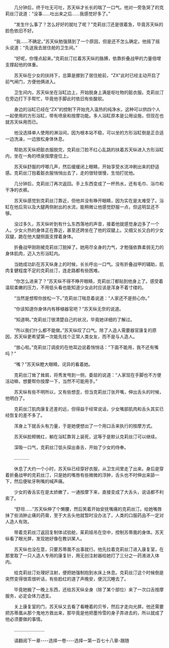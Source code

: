 <div class="read-content j_readContent" id="">
                <p>　　几分钟后，终于吐无可吐，苏天纵才长长的喘了一口气。他对一旁急哭了的克莉丝汀说道：“没事……吐出来之后……我感觉好多了。”<p>　　“发生什么事了？怎么好好的就吐了呢？”克莉丝汀还是很着急，毕竟苏天纵的脸色依旧不好。<p>　　“我……不确定。”苏天纵勉强猜到了一个原因，但是还不怎么确定。他摇了摇头说道：“先送我去居住舱的卫生间。”<p>　　“好呢，你慢点起来。”克莉丝汀扛着苏天纵的胳膊，依靠折叠战甲的力量倍增支撑起他的体重。<p>　　苏天纵在少女的扶持下，总算是挪到了居住舱前，“ZX”此时已经主动开启了前气闸门，方便他俩进入。<p>　　卫生间内，苏天纵坐在浴缸边上，开始脱身上满是呕吐物的脏衣服。克莉丝汀在旁边打下手帮忙，毕竟他手脚此时依旧有些酸软。<p>　　身边的浴缸已经在“ZX”的控制下开始充入温热的纯净水，这种可以供四个人一起使用的方形浴缸，带有喷泉和按摩功能。多人浴缸原本是公用设施，但现在也就苏天纵用而已。<p>　　他没选择单人使用的淋浴间，因为根本站不稳，可以坐的方形浴缸倒是正合适一边洗澡，一边放松身体休息。<p>　　帮助苏天纵把脏衣服脱完，克莉丝汀脸不红心乱跳的扶着苏天纵进入方形浴缸内，坐在一角的喷泉按摩座位上。<p>　　苏天纵舒服的哼唧几声，然后缓缓闭上眼睛，开始享受水流冲刷出来的舒适感。克莉丝汀抱着脏衣服悄悄出去了，走的很轻很慢，生怕打扰他。<p>　　几分钟后，克莉丝汀再次返回。手上东西变成了一杯热水，还有毛巾、浴巾和干净的衣裤。<p>　　苏天纵感觉到克莉丝汀靠近，但他并没有睁开眼睛，因为实在是太难受了。浴缸在他后背以及大腿两侧射出的水流，能稍微让他感觉舒服一点，但这明显还不够。<p>　　没过多久，苏天纵听到有什么东西落地的声音，接着他就感觉身边多了一个人。少女火热的身体正在靠近，甚至还跨坐在了他的双腿上。又细又长又白的少女双腿，跪在他大腿侧面支撑着身体。<p>　　折叠战甲刚刚被克莉丝汀脱掉了。她用尽全身的力气，才勉强依靠柔弱无力的身体肌肉，迈入方形浴缸内。<p>　　当她成功趴在苏天纵身上的时候，长长呼出一口气。没有折叠战甲的辅助，肌肉复健程度不足的克莉丝汀，连走路都有些困难。<p>　　“你怎么进来了？”苏天纵不得不睁开眼睛，克莉丝汀都贴到他身上了。感受着温软柔嫩的压力，不用低头看也能知道少女此时应该是浑身不着寸缕的。<p>　　“当然是想帮你放松一下。”克莉丝汀喘息着说道：“人家还不是担心你。”<p>　　“你该知道你身体内有移植器官吧？”苏天纵无奈的说道。<p>　　“知道啊。”克莉丝汀很清楚自己的状况，毕竟她详细的了解过。<p>　　“所以我们什么都不能做。”苏天纵叹了口气。除了人造人需要器官康复的原因，苏天纵更希望第一次能先找个正常人类女友，而不是与人造人。<p>　　“放心啦。”克莉丝汀调皮的在他耳边说着悄悄话：“下面不能用，我不还有嘴吗？”<p>　　“嘴？”苏天纵瞪大眼睛，诧异的看着她。<p>　　克莉丝汀耸了耸肩，将秀发甩到一侧，委屈的说道：“人家现在手脚也不方便活动嘛，想要帮你按摩一下，当然不可能用手。”<p>　　苏天纵有些不明所以，又有些想歪，但当克莉丝汀张开嘴，伸出舌头的时候，他明白了。<p>　　克莉丝汀肌肉康复还差的远，但得益于经常说话，少女嘴部肌肉和舌头其实已经恢复的差不多了。<p>　　浑身上下就舌头有力量，于是她便想出了一个用口舌来执行的按摩方式。<p>　　苏天纵脸颊微红，躺在浴缸靠背上装死，这等于是默认克莉丝汀可以继续。<p>　　深吸一口气，克莉丝汀低头探出香舌，开始了少女的侍奉。<p>　　…………<p>　　休息了大约一个小时，苏天纵已经穿好衣服，从卫生间里走了出来。身后是穿着折叠战甲的克莉丝汀，只是她的嘴唇有些微微的浮肿，舌头也不时伸出来舔一下，然后便呲牙咧嘴的喊声痛。<p>　　少女的香舌实在是太娇嫩了，一通按摩下来，直接变成了大舌头，说话都不利索了。<p>　　“舒坦……”苏天纵伸了个懒腰，然后笑着开始安抚嘴痛的克莉丝汀。给她嘴唇抹了些消肿止痛的药膏，至于大舌头他就暂时没办法了，人类的口服药品不一定对人造人有效。<p>　　带着克莉丝汀返回复制体试验舱，茱莉娅吊在空中，控制苏蒂凰的身体。苏天纵看了眼光屏，发现她好像在教训某人。<p>　　苏天纵也没在意，只要苏蒂凰不出事就行。他先拉着克莉丝汀进入康复室，在那里取了一只人造人专用的康复针，用无创注射器给她打了三分之一药液进入体内。<p>　　给克莉丝汀处理好注射，便把她强制抱到水床上休息。克莉丝汀这个时候倒是突然变得很乖很听话，有些脸红的道了声晚安，便沉沉睡去了。<p>　　毕竟她搬了一晚上东西，还给苏天纵全身（除了某个部位）来了一次口舌按摩服务，必定会体力透支。<p>　　关上康复室的门，苏天纵又去看了看睡着的贝爷，然后才走向光屏。他还需要把苏蒂凰从那个鬼地方救出来，那毕竟是他把墨怜雪的身子弄进去的，所以就成了他必须要做的事情。<p>　　……………………<p>　　请翻阅下一章----选择一卷----选择一第一百七十八章-跟随<p>　　<p> 
            </div>